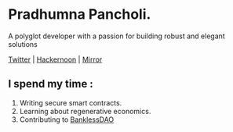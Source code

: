 
# Pradhumna Pancholi.

A polyglot developer with a passion for building robust and elegant solutions 

[Twitter](https://twitter.com/knowpradhumna) | [Hackernoon](https://hackernoon.com/u/pnpancholi) | [Mirror](https://mirror.xyz/0x916134E688a4a866ff57f4F53F16703F9b8AFa99)

## I spend my time :

1. Writing secure smart contracts.
2. Learning about regenerative economics.
3. Contributing to [BanklessDAO](https://github.com/BanklessDAO)
